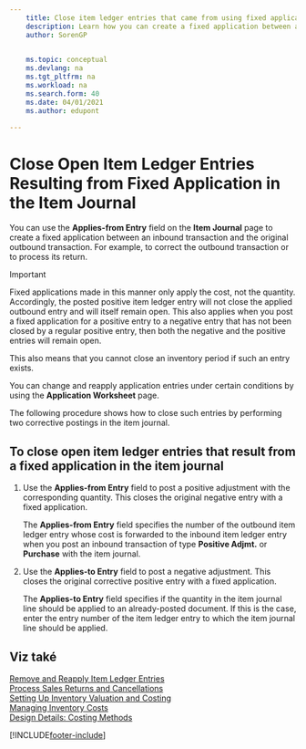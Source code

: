 ```yaml
---
    title: Close item ledger entries that came from using fixed application
    description: Learn how you can create a fixed application between an inbound transaction and the original outbound transaction in the item journal.
    author: SorenGP

    
    ms.topic: conceptual
    ms.devlang: na
    ms.tgt_pltfrm: na
    ms.workload: na
    ms.search.form: 40
    ms.date: 04/01/2021
    ms.author: edupont

---
```

# Close Open Item Ledger Entries Resulting from Fixed Application in the Item Journal

You can use the **Applies-from Entry** field on the **Item Journal** page to create a fixed application between an inbound transaction and the original outbound transaction. For example, to correct the outbound transaction or to process its return.

> [!IMPORTANT]  
> Fixed applications made in this manner only apply the cost, not the quantity. Accordingly, the posted positive item ledger entry will not close the applied outbound entry and will itself remain open. This also applies when you post a fixed application for a positive entry to a negative entry that has not been closed by a regular positive entry, then both the negative and the positive entries will remain open.
>
> This also means that you cannot close an inventory period if such an entry exists.

You can change and reapply application entries under certain conditions by using the **Application Worksheet** page.

The following procedure shows how to close such entries by performing two corrective postings in the item journal.

## To close open item ledger entries that result from a fixed application in the item journal

1. Use the **Applies-from Entry** field to post a positive adjustment with the corresponding quantity. This closes the original negative entry with a fixed application.

   The **Applies-from Entry** field specifies the number of the outbound item ledger entry whose cost is forwarded to the inbound item ledger entry when you post an inbound transaction of type **Positive Adjmt.** or **Purchase** with the item journal.
2. Use the **Applies-to Entry** field to post a negative adjustment. This closes the original corrective positive entry with a fixed application.

   The **Applies-to Entry** field specifies if the quantity in the item journal line should be applied to an already-posted document. If this is the case, enter the entry number of the item ledger entry to which the item journal line should be applied.

## Viz také

[Remove and Reapply Item Ledger Entries](finance-how-to-remove-and-reapply-item-entries.md)  
[Process Sales Returns and Cancellations](sales-how-process-sales-returns-cancellations.md)  
[Setting Up Inventory Valuation and Costing](finance-set-up-inventory-valuation-and-costing.md)  
[Managing Inventory Costs](finance-manage-inventory-costs.md)  
[Design Details: Costing Methods](design-details-costing-methods.md)


[!INCLUDE[footer-include](includes/footer-banner.md)]